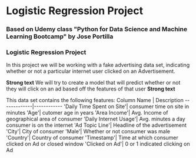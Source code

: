 # Logistic Regression Project
### Based on Udemy class "Python for Data Science and Machine Learning Bootcamp" by Jose Portilla ### 

### Logistic Regression Project ###
In this project we will be working with a fake advertising data set, indicating whether or not a particular internet user clicked on an Advertisement. 

__Strong text__ We will try to create a model that will predict whether or not they will click on an ad based off the features of that user __Strong text__

This data set contains the following features:
Column Name | Description
-------------|------------
'Daily Time Spent on Site'| consumer time on site in minutes
'Age'| cutomer age in years
'Area Income'| Avg. Income of geographical area of consumer
'Daily Internet Usage'| Avg. minutes a day consumer is on the internet
'Ad Topic Line'| Headline of the advertisement
'City'| City of consumer
'Male'| Whether or not consumer was male
'Country'| Country of consumer
'Timestamp'| Time at which consumer clicked on Ad or closed window
'Clicked on Ad'| 0 or 1 indicated clicking on Ad
